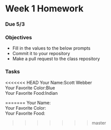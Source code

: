 # Week 1 Homework
### Due 5/3
### Objectives
- Fill in the values to the below prompts
- Commit it to your repository
- Make a pull request to the class repository

### Tasks
<<<<<<< HEAD
Your Name:Scott Webber  
Your Favorite Color:Blue  
Your Favorite Food:Indian

=======
Your Name:  
Your Favorite Color:  
Your Favorite Food:
>>>>>>> master
